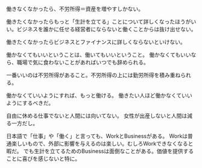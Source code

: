 働きなくなかったら、不労所得＝資産を増やすしかない。

働きたくなかったらもっと「生計を立てる」ことについて詳しくなったほうがいい。ビジネスを誰かに任せる経営者にならないと働くことからは抜け出せない。

働きたくなかったらビジネスとファイナンスに詳しくならないといけない。

働かなくてもいいということは、働いてもいいということ。
働かなくてもいいなら、職場で気に食わないことがあればいつでも辞められる。

一番いいのは不労所得があること。不労所得の上には勤労所得を積み重ねられる。

働かなくていいようにすれば、もっと働ける。
働きたい人ほど働かなくていいようにするべきだ。

自由に休める仕事でないと人間には向いてない。
女性が出産しないと人間は減る一方だし。

日本語で「仕事」や「働く」と言っても、WorkとBusinessがある。
Workは普通楽しいもので、外部に影響を与えるのは楽しい。むしろWorkできなくなると暇だ。
でも生計を立てるためのBusinessは面倒なことがある。価値を提供することに喜びを感じないと特に。
